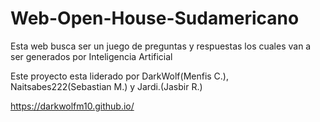 # Web-Open-House-Sudamericano

Esta web busca ser un juego de preguntas y respuestas los cuales van a ser generados por Inteligencia Artificial

Este proyecto esta liderado por DarkWolf(Menfis C.), Naitsabes222(Sebastian M.) y Jardi.(Jasbir R.)

https://darkwolfm10.github.io/
